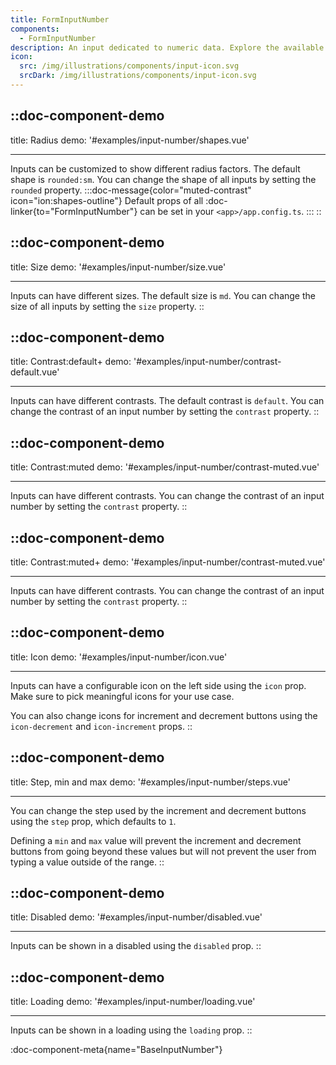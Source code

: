 ```yaml
---
title: FormInputNumber
components:
  - FormInputNumber
description: An input dedicated to numeric data. Explore the available options.
icon:
  src: /img/illustrations/components/input-icon.svg
  srcDark: /img/illustrations/components/input-icon.svg
---
```


::doc-component-demo
---
title: Radius
demo: '#examples/input-number/shapes.vue'

---

Inputs can be customized to show different radius factors. The default shape is `rounded:sm`. You can change the shape of all inputs by setting the `rounded` property.
:::doc-message{color="muted-contrast" icon="ion:shapes-outline"}
Default props of all :doc-linker{to="FormInputNumber"} can be set in your `<app>/app.config.ts`.
:::
::

::doc-component-demo
---
title: Size
demo: '#examples/input-number/size.vue'

---

Inputs can have different sizes. The default size is `md`. You can change the size of all inputs by setting the `size` property.
::

::doc-component-demo
---
title: Contrast:default+
demo: '#examples/input-number/contrast-default.vue'

---

Inputs can have different contrasts. The default contrast is `default`. You can change the contrast of an input number by setting the `contrast` property.
::

::doc-component-demo
---
title: Contrast:muted
demo: '#examples/input-number/contrast-muted.vue'

---

Inputs can have different contrasts. You can change the contrast of an input number by setting the `contrast` property.
::

::doc-component-demo
---
title: Contrast:muted+
demo: '#examples/input-number/contrast-muted.vue'

---

Inputs can have different contrasts. You can change the contrast of an input number by setting the `contrast` property.
::

::doc-component-demo
---
title: Icon
demo: '#examples/input-number/icon.vue'

---

Inputs can have a configurable icon on the left side using the `icon` prop. Make sure to pick meaningful icons for your use case.

You can also change icons for increment and decrement buttons using the `icon-decrement` and `icon-increment` props.
::

::doc-component-demo
---
title: Step, min and max
demo: '#examples/input-number/steps.vue'

---

You can change the step used by the increment and decrement buttons using the `step` prop, which defaults to `1`.

Defining a `min` and `max` value will prevent the increment and decrement buttons from going beyond these values but will not prevent the user from typing a value outside of the range.
::

::doc-component-demo
---
title: Disabled
demo: '#examples/input-number/disabled.vue'

---

Inputs can be shown in a disabled using the `disabled` prop.
::

::doc-component-demo
---
title: Loading
demo: '#examples/input-number/loading.vue'

---

Inputs can be shown in a loading using the `loading` prop.
::

:doc-component-meta{name="BaseInputNumber"}
